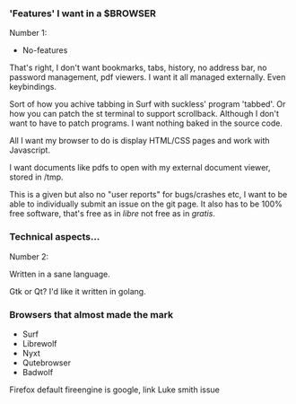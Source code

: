 ### &apos;Features&apos; I want in a &dollar;BROWSER

Number 1:

- No-features

That's right, I don't want bookmarks, tabs, history, no address bar, no password management, pdf viewers. I want it all managed externally. Even keybindings.

Sort of how you achive tabbing in Surf with suckless' program &apos;tabbed&apos;. Or how you can patch the st terminal to support scrollback. Although I don't want to have to patch programs. I want nothing baked in the source code.

All I want my browser to do is display HTML/CSS pages and work with Javascript.

I want documents like pdfs to open with my external document viewer, stored in /tmp.

This is a given but also no "user reports" for bugs/crashes etc, I want to be able to individually submit an issue on the git page. It also has to be 100% free software, that's free as in _libre_ not free as in _gratis_.

### Technical aspects&hellip;

Number 2:

Written in a sane language.

Gtk or Qt?
I'd like it written in golang.

### Browsers that almost made the mark

- Surf
- Librewolf
- Nyxt
- Qutebrowser
- Badwolf

Firefox default fireengine is google, link Luke smith issue

<!-- include drawing of olympic pedestal -->
